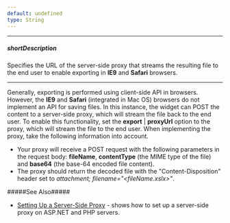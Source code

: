 ```yaml
---
default: undefined
type: String
---
```

---
##### shortDescription
Specifies the URL of the server-side proxy that streams the resulting file to the end user to enable exporting in **IE9** and **Safari** browsers.

---
Generally, exporting is performed using client-side API in browsers. However, the **IE9** and **Safari** (integrated in Mac OS) browsers do not implement an API for saving files. In this instance, the widget can POST the content to a server-side proxy, which will stream the file back to the end user. To enable this functionality, set the **export** | **proxyUrl** option to the proxy, which will stream the file to the end user. When implementing the proxy, take the following information into account.

- Your proxy will receive a POST request with the following parameters in the request body: **fileName**, **contentType** (the MIME type of the file) and **base64** (the base-64 encoded file content).
- The proxy should return the decoded file with the "Content-Disposition" header set to *attachment; filename="<fileName.xslx>"*.

#####See Also#####
- [Setting Up a Server-Side Proxy](/concepts/05%20Widgets/zz%20Common/10%20Data%20Visualization%20Widgets/80%20Client-Side%20Exporting%20and%20Printing/30%20Setting%20Up%20a%20Server-Side%20Proxy/05%20Setting%20Up%20a%20Server-Side%20Proxy.md '/Documentation/Guide/Widgets/Common/Data_Visualization_Widgets/Client-Side_Exporting_and_Printing/#Setting_Up_a_Server-Side_Proxy') - shows how to set up a server-side proxy on ASP.NET and PHP servers.